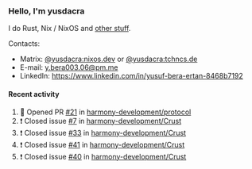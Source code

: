 ### Hello, I'm yusdacra

I do Rust, Nix / NixOS and [other stuff](https://yusdacra.gitlab.io/about).

Contacts:
- Matrix: [@yusdacra:nixos.dev](https://matrix.to/#/@yusdacra:nixos.dev) or [@yusdacra:tchncs.de](https://matrix.to/#/@yusdacra:tchncs.de)
- E-mail: y.bera003.06@pm.me
- LinkedIn: https://www.linkedin.com/in/yusuf-bera-ertan-8468b7192

#### Recent activity

<!--START_SECTION:activity-->
1. 💪 Opened PR [#21](https://github.com/harmony-development/protocol/pull/21) in [harmony-development/protocol](https://github.com/harmony-development/protocol)
2. ❗️ Closed issue [#7](https://github.com/harmony-development/Crust/issues/7) in [harmony-development/Crust](https://github.com/harmony-development/Crust)
3. ❗️ Closed issue [#33](https://github.com/harmony-development/Crust/issues/33) in [harmony-development/Crust](https://github.com/harmony-development/Crust)
4. ❗️ Closed issue [#41](https://github.com/harmony-development/Crust/issues/41) in [harmony-development/Crust](https://github.com/harmony-development/Crust)
5. ❗️ Closed issue [#40](https://github.com/harmony-development/Crust/issues/40) in [harmony-development/Crust](https://github.com/harmony-development/Crust)
<!--END_SECTION:activity-->
